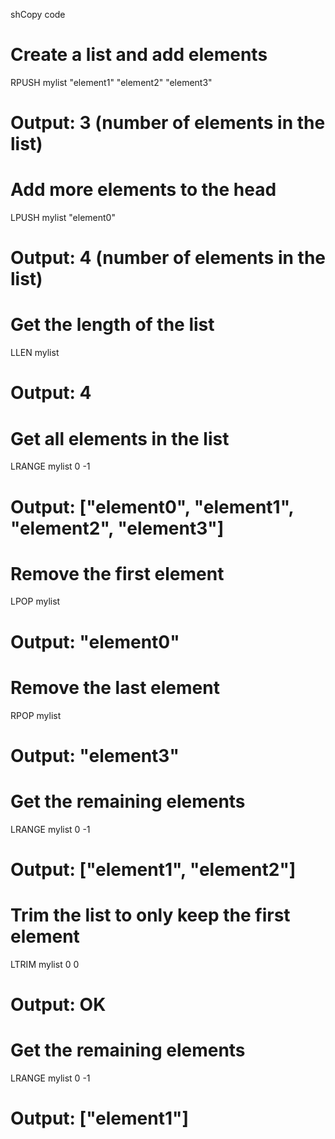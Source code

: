 shCopy code
# Create a list and add elements
RPUSH mylist "element1" "element2" "element3"
# Output: 3 (number of elements in the list)

# Add more elements to the head
LPUSH mylist "element0"
# Output: 4 (number of elements in the list)

# Get the length of the list
LLEN mylist
# Output: 4

# Get all elements in the list
LRANGE mylist 0 -1
# Output: ["element0", "element1", "element2", "element3"]

# Remove the first element
LPOP mylist
# Output: "element0"

# Remove the last element
RPOP mylist
# Output: "element3"

# Get the remaining elements
LRANGE mylist 0 -1
# Output: ["element1", "element2"]

# Trim the list to only keep the first element
LTRIM mylist 0 0
# Output: OK

# Get the remaining elements
LRANGE mylist 0 -1
# Output: ["element1"]

